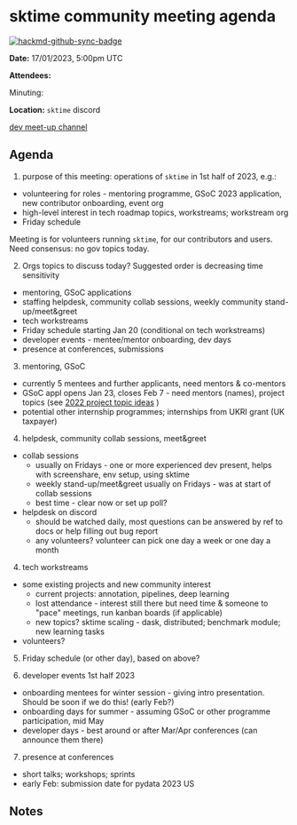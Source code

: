 # sktime community meeting agenda

[![hackmd-github-sync-badge](https://hackmd.io/y1OcL1QMQLiZjRwVB0t0RQ/badge)](https://hackmd.io/GQJy87zYQH2wljr5pQv4Jg)

**Date:** 
17/01/2023, 5:00pm UTC

**Attendees:** 

Minuting:

**Location:** `sktime` discord

[dev meet-up channel](https://discord.com/channels/723500657255907408/875422707523682335)


## Agenda

1. purpose of this meeting: operations of `sktime` in 1st half of 2023, e.g.:
  * volunteering for roles - mentoring programme, GSoC 2023 application, new contributor onboarding, event org
  * high-level interest in tech roadmap topics, workstreams; workstream org
  * Friday schedule

Meeting is for volunteers running `sktime`, for our contributors and users. Need consensus: no gov topics today.

2. Orgs topics to discuss today? Suggested order is decreasing time sensitivity
  * mentoring, GSoC applications
  * staffing helpdesk, community collab sessions, weekly community stand-up/meet&greet
  * tech workstreams
  * Friday schedule starting Jan 20 (conditional on tech workstreams)
  * developer events - mentee/mentor onboarding, dev days
  * presence at conferences, submissions

3. mentoring, GSoC
  * currently 5 mentees and further applicants, need mentors & co-mentors
  * GSoC appl opens Jan 23, closes Feb 7 - need mentors (names), project topics (see [2022 project topic ideas](https://github.com/sktime/mentoring/blob/main/internships/projects_2022.md) )
  * potential other internship programmes; internships from UKRI grant (UK taxpayer)

4. helpdesk, community collab sessions, meet&greet
  * collab sessions
    * usually on Fridays - one or more experienced dev present, helps with screenshare, env setup, using sktime
    * weekly stand-up/meet&greet usually on Fridays - was at start of collab sessions
    * best time - clear now or set up poll?
  * helpdesk on discord
    * should be watched daily, most questions can be answered by ref to docs or help filling out bug report
    * any volunteers? volunteer can pick one day a week or one day a month

4. tech workstreams
  * some existing projects and new community interest
    * current projects: annotation, pipelines, deep learning
    * lost attendance - interest still there but need time & someone to "pace" meetings, run kanban boards (if applicable)
    * new topics? sktime scaling - dask, distributed; benchmark module; new learning tasks
  * volunteers?

5. Friday schedule (or other day), based on above?

6. developer events 1st half 2023
  * onboarding mentees for winter session - giving intro presentation. Should be soon if we do this! (early Feb?)
  * onboarding days for summer - assuming GSoC or other programme participation, mid May
  * developer days - best around or after Mar/Apr conferences (can announce them there)

7. presence at conferences
  * short talks; workshops; sprints
  * early Feb: submission date for pydata 2023 US

## Notes
